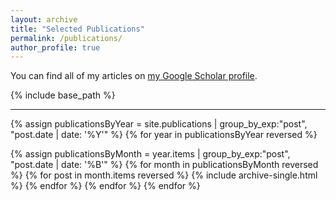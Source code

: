 ```yaml
---
layout: archive
title: "Selected Publications"
permalink: /publications/
author_profile: true
---
```


You can find all of my articles on <a href="https://scholar.google.com/citations?user=vu1pDZgAAAAJ" target="_blank">my Google Scholar profile</a>.

{% include base_path %}

---

{% assign publicationsByYear = site.publications | group_by_exp:"post", "post.date | date: '%Y'" %}
{% for year in publicationsByYear reversed %}
<!--   <h1 style="margin: 1.5em 0px -0.5em; padding: 0px; color: brown;">{{ year.name }}</h1> -->
  {% assign publicationsByMonth = year.items | group_by_exp:"post", "post.date | date: '%B'" %}
  {% for month in publicationsByMonth reversed %}
    {% for post in month.items reversed %}
      {% include archive-single.html %}
      <!--   {% if post.selected != "true" %} -->
        <!--   {% include archive-single.html %} -->
      <!--   {% endif %} -->
    {% endfor %}
  {% endfor %}
{% endfor %}

<!-- <h1 style="margin: 1.25em 0px -0.5em; padding: 0px; color: brown;">Theses</h1>
{% for post in site.publications reversed %}
  {% if post.venue == "UCLA Electronic Theses and Dissertations" %}
    {% include archive-single.html %}
  {% endif %}
{% endfor %} -->

